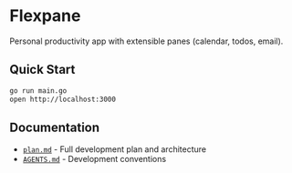 # Flexpane

Personal productivity app with extensible panes (calendar, todos, email).

## Quick Start

```bash
go run main.go
open http://localhost:3000
```

## Documentation

- [`plan.md`](plan.md) - Full development plan and architecture
- [`AGENTS.md`](AGENTS.md) - Development conventions